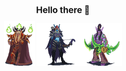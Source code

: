 <h1 align="center" font-size="20">Hello there 👋</h1>


<p align="center"><img src="kael.gif" width=100px> <img src="sylvanas.gif" width=138px><img src="illidan.gif" width=138px></p>
